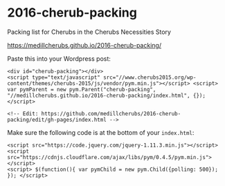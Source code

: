 # 2016-cherub-packing
Packing list for Cherubs in the Cherubs Necessities Story

https://medillcherubs.github.io/2016-cherub-packing/

Paste this into your Wordpress post:

```
<div id="cherub-packing"></div>
<script type="text/javascript" src="//www.cherubs2015.org/wp-content/themes/cherubs-2015/js/vendor/pym.min.js"></script> <script> var pymParent = new pym.Parent("cherub-packing", "//medillcherubs.github.io/2016-cherub-packing/index.html", {}); </script>

<!-- Edit: https://github.com/medillcherubs/2016-cherub-packing/edit/gh-pages/index.html -->
```

Make sure the following code is at the bottom of your `index.html`:

```
<script src="https://code.jquery.com/jquery-1.11.3.min.js"></script>
<script src="https://cdnjs.cloudflare.com/ajax/libs/pym/0.4.5/pym.min.js"></script>
<script> $(function(){ var pymChild = new pym.Child({polling: 500}); }); </script> 
```
